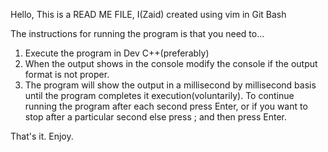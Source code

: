 Hello, This is a READ ME FILE, I(Zaid) created using vim in Git Bash

The instructions for running the program is that you need to...

 1. Execute the program in Dev C++(preferably)
 2. When the output shows in the console modify the console if the output format is not proper.
 3. The program will show the output in a millisecond by millisecond basis until the program completes it execution(voluntarily). To continue running the program after each second press Enter, or if you want to stop after a particular second else press ; and then press Enter.

 That's it. Enjoy.
